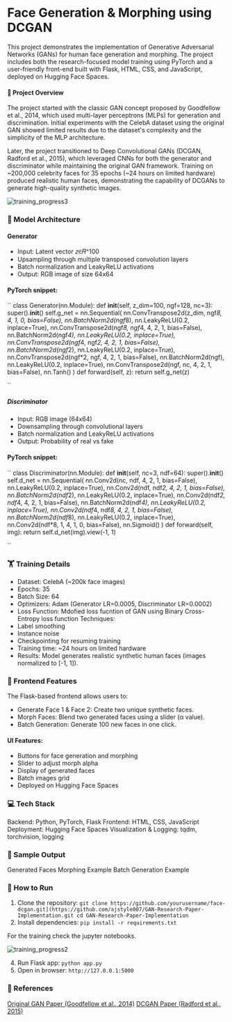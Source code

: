 # Face Generation & Morphing using DCGAN

This project demonstrates the implementation of Generative Adversarial Networks (GANs) for human face generation and morphing. The project includes both the research-focused model training using PyTorch and a user-friendly front-end built with Flask, HTML, CSS, and JavaScript, deployed on Hugging Face Spaces.



#### 🚀 Project Overview

The project started with the classic GAN concept proposed by Goodfellow et al., 2014, which used multi-layer perceptrons (MLPs) for generation and discrimination. Initial experiments with the CelebA dataset using the original GAN showed limited results due to the dataset's complexity and the simplicity of the MLP architecture.

Later, the project transitioned to Deep Convolutional GANs (DCGAN, Radford et al., 2015), which leveraged CNNs for both the generator and discriminator while maintaining the original GAN framework. Training on ~200,000 celebrity faces for 35 epochs (~24 hours on limited hardware) produced realistic human faces, demonstrating the capability of DCGANs to generate high-quality synthetic images.

![training_progress3](https://github.com/user-attachments/assets/b6904b7c-7634-4fe3-9780-5de7a565cba9)


### 🧠 Model Architecture

#### Generator

- Input: Latent vector 𝑧∈𝑅^100
- Upsampling through multiple transposed convolution layers
- Batch normalization and LeakyReLU activations
- Output: RGB image of size 64x64

#### PyTorch snippet:

``
class Generator(nn.Module):
    def __init__(self, z_dim=100, ngf=128, nc=3):
        super().__init__()
        self.g_net = nn.Sequential(
            nn.ConvTranspose2d(z_dim, ngf*8, 4, 1, 0, bias=False),
            nn.BatchNorm2d(ngf*8), nn.LeakyReLU(0.2, inplace=True),
            nn.ConvTranspose2d(ngf*8, ngf*4, 4, 2, 1, bias=False),
            nn.BatchNorm2d(ngf*4), nn.LeakyReLU(0.2, inplace=True),
            nn.ConvTranspose2d(ngf*4, ngf*2, 4, 2, 1, bias=False),
            nn.BatchNorm2d(ngf*2), nn.LeakyReLU(0.2, inplace=True),
            nn.ConvTranspose2d(ngf*2, ngf, 4, 2, 1, bias=False),
            nn.BatchNorm2d(ngf), nn.LeakyReLU(0.2, inplace=True),
            nn.ConvTranspose2d(ngf, nc, 4, 2, 1, bias=False),
            nn.Tanh()
        )
    def forward(self, z):
        return self.g_net(z)

``

##### Discriminator

- Input: RGB image (64x64)
- Downsampling through convolutional layers
- Batch normalization and LeakyReLU activations
- Output: Probability of real vs fake

#### PyTorch snippet:

``
class Discriminator(nn.Module):
    def __init__(self, nc=3, ndf=64):
        super().__init__()
        self.d_net = nn.Sequential(
            nn.Conv2d(nc, ndf, 4, 2, 1, bias=False), nn.LeakyReLU(0.2, inplace=True),
            nn.Conv2d(ndf, ndf*2, 4, 2, 1, bias=False), nn.BatchNorm2d(ndf*2), nn.LeakyReLU(0.2, inplace=True),
            nn.Conv2d(ndf*2, ndf*4, 4, 2, 1, bias=False), nn.BatchNorm2d(ndf*4), nn.LeakyReLU(0.2, inplace=True),
            nn.Conv2d(ndf*4, ndf*8, 4, 2, 1, bias=False), nn.BatchNorm2d(ndf*8), nn.LeakyReLU(0.2, inplace=True),
            nn.Conv2d(ndf*8, 1, 4, 1, 0, bias=False), nn.Sigmoid()
        )
    def forward(self, img):
        return self.d_net(img).view(-1, 1)

``

### 🏋️ Training Details

- Dataset: CelebA (~200k face images)
- Epochs: 35
- Batch Size: 64
- Optimizers: Adam (Generator LR=0.0005, Discriminator LR=0.0002)
- Loss Function: Mdofied loss fucntion of GAN using Binary Cross-Entropy loss function
Techniques:
- Label smoothing
- Instance noise
- Checkpointing for resuming training
- Training time: ~24 hours on limited hardware
- Results: Model generates realistic synthetic human faces (images normalized to [-1, 1]).


### 🎨 Frontend Features

The Flask-based frontend allows users to:
- Generate Face 1 & Face 2: Create two unique synthetic faces.
- Morph Faces: Blend two generated faces using a slider (α value).
- Batch Generation: Generate 100 new faces in one click.

#### UI Features:
- Buttons for face generation and morphing
- Slider to adjust morph alpha
- Display of generated faces
- Batch images grid
- Deployed on Hugging Face Spaces

### 💻 Tech Stack

Backend: Python, PyTorch, Flask
Frontend: HTML, CSS, JavaScript
Deployment: Hugging Face Spaces
Visualization & Logging: tqdm, torchvision, logging

### 📸 Sample Output

Generated Faces
Morphing Example
Batch Generation Example


### 🔧 How to Run

1. Clone the repository:
   ``
   git clone https://github.com/yourusername/face-dcgan.git](https://github.com/ajstyle007/GAN-Research-Paper-Implementation.git
   cd GAN-Research-Paper-Implementation
   ``
2. Install dependencies:
   ``
   pip install -r requirements.txt
   ``

For the training check the jupyter notebooks.

![training_progress2](https://github.com/user-attachments/assets/b3996670-4ec9-47bd-814e-85c94166aecf)

4. Run Flask app:
   ``
   python app.py
   ``
5. Open in browser:
   ``
   http://127.0.0.1:5000
   ``

### 📖 References

[Original GAN Paper (Goodfellow et al., 2014)](https://arxiv.org/pdf/1406.2661)
[DCGAN Paper (Radford et al., 2015)](https://arxiv.org/pdf/1511.06434)

